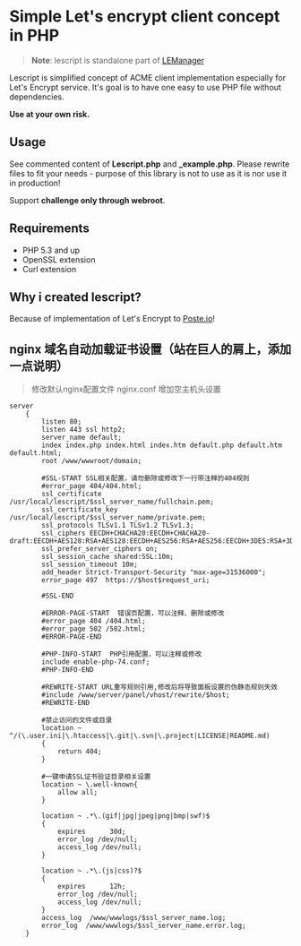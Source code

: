 # Simple Let's encrypt client concept in PHP

> **Note**: lescript is standalone part of [LEManager](https://github.com/analogic/lemanager)

Lescript is simplified concept of ACME client implementation especially for Let's Encrypt service. It's goal is to have one 
easy to use PHP file without dependencies. 

**Use at your own risk.**

## Usage

See commented content of **Lescript.php** and **_example.php**. Please rewrite files to fit your needs - purpose of this library is not to use as it is nor use it in production!

Support **challenge only through webroot**.

## Requirements

- PHP 5.3 and up
- OpenSSL extension
- Curl extension

## Why i created lescript?

Because of implementation of Let's Encrypt to [Poste.io](https://poste.io)!

## nginx 域名自动加载证书设置（站在巨人的肩上，添加一点说明）

> 修改默认nginx配置文件 nginx.conf 增加空主机头设置

```
server
    {
        listen 80;
        listen 443 ssl http2;
        server_name default;
        index index.php index.html index.htm default.php default.htm default.html;
        root /www/wwwroot/domain;
        
        #SSL-START SSL相关配置，请勿删除或修改下一行带注释的404规则
        #error_page 404/404.html;
        ssl_certificate    /usr/local/lescript/$ssl_server_name/fullchain.pem;
        ssl_certificate_key    /usr/local/lescript/$ssl_server_name/private.pem;
        ssl_protocols TLSv1.1 TLSv1.2 TLSv1.3;
        ssl_ciphers EECDH+CHACHA20:EECDH+CHACHA20-draft:EECDH+AES128:RSA+AES128:EECDH+AES256:RSA+AES256:EECDH+3DES:RSA+3DES:!MD5;
        ssl_prefer_server_ciphers on;
        ssl_session_cache shared:SSL:10m;
        ssl_session_timeout 10m;
        add_header Strict-Transport-Security "max-age=31536000";
        error_page 497  https://$host$request_uri;

        #SSL-END
        
        #ERROR-PAGE-START  错误页配置，可以注释、删除或修改
        #error_page 404 /404.html;
        #error_page 502 /502.html;
        #ERROR-PAGE-END
        
        #PHP-INFO-START  PHP引用配置，可以注释或修改
        include enable-php-74.conf;
        #PHP-INFO-END
        
        #REWRITE-START URL重写规则引用,修改后将导致面板设置的伪静态规则失效
        #include /www/server/panel/vhost/rewrite/$host;
        #REWRITE-END
        
        #禁止访问的文件或目录
        location ~ ^/(\.user.ini|\.htaccess|\.git|\.svn|\.project|LICENSE|README.md)
        {
            return 404;
        }
        
        #一键申请SSL证书验证目录相关设置
        location ~ \.well-known{
            allow all;
        }
        
        location ~ .*\.(gif|jpg|jpeg|png|bmp|swf)$
        {
            expires      30d;
            error_log /dev/null;
            access_log /dev/null;
        }
        
        location ~ .*\.(js|css)?$
        {
            expires      12h;
            error_log /dev/null;
            access_log /dev/null; 
        }
        access_log  /www/wwwlogs/$ssl_server_name.log;
        error_log  /www/wwwlogs/$ssl_server_name.error.log;
    }
```
